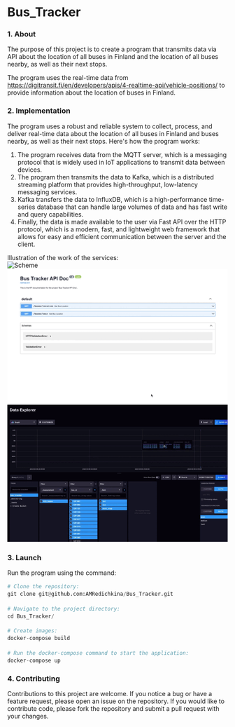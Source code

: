 # Bus_Tracker  
  
### 1. About  
The purpose of this project is to create a program that transmits data via API about the location of all buses in Finland and the location of all buses nearby, as well as their next stops.   

The program uses the real-time data from https://digitransit.fi/en/developers/apis/4-realtime-api/vehicle-positions/ to provide information about the location of buses in Finland.  
  
### 2. Implementation  
The program uses a robust and reliable system to collect, process, and deliver real-time data about the location of all buses in Finland and buses nearby, as well as their next stops. Here's how the program works:    
  
1. The program receives data from the MQTT server, which is a messaging protocol that is widely used in IoT applications to transmit data between devices.  
2. The program then transmits the data to Kafka, which is a distributed streaming platform that provides high-throughput, low-latency messaging services.  
3. Kafka transfers the data to InfluxDB, which is a high-performance time-series database that can handle large volumes of data and has fast write and query capabilities.  
4. Finally, the data is made available to the user via Fast API over the HTTP protocol, which is a modern, fast, and lightweight web framework that allows for easy and efficient communication between the server and the client.  
  
Illustration of the work of the services:  
![Scheme](assets/img.png)
![Demonstration of the program:](assets/demonstration1.gif)
![Demonstration of the program:](assets/demonstration3.gif)
  
### 3. Launch  
  
Run the program using the command:  

  
```python
# Clone the repository:
git clone git@github.com:AMRedichkina/Bus_Tracker.git

# Navigate to the project directory:
cd Bus_Tracker/

# Create images:
docker-compose build

# Run the docker-compose command to start the application:
docker-compose up
```
  
### 4. Contributing  
  
Contributions to this project are welcome. If you notice a bug or have a feature request, please open an issue on the repository. If you would like to contribute code, please fork the repository and submit a pull request with your changes.  
